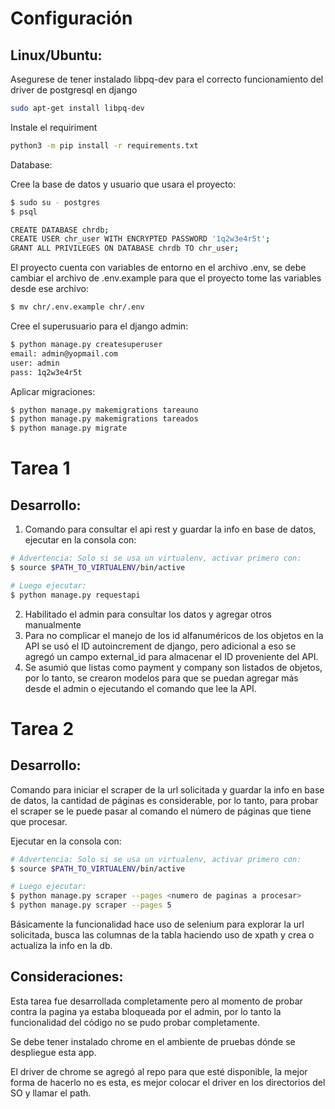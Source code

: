 Configuración
=============

Linux/Ubuntu:
-------------

Asegurese de tener instalado libpq-dev para el correcto funcionamiento del driver de postgresql en django

```sh
sudo apt-get install libpq-dev
```

Instale el requiriment
```sh
python3 -m pip install -r requirements.txt
```

Database:

Cree la base de datos y usuario que usara el proyecto:

```sh
$ sudo su - postgres
$ psql

CREATE DATABASE chrdb;
CREATE USER chr_user WITH ENCRYPTED PASSWORD '1q2w3e4r5t';
GRANT ALL PRIVILEGES ON DATABASE chrdb TO chr_user;
```

El proyecto cuenta con variables de entorno en el archivo .env, se debe cambiar el archivo de .env.example para que el proyecto tome las variables desde ese archivo:

```sh
$ mv chr/.env.example chr/.env
```

Cree el superusuario para el django admin:

```sh
$ python manage.py createsuperuser
email: admin@yopmail.com
user: admin
pass: 1q2w3e4r5t
```

Aplicar migraciones:

```sh
$ python manage.py makemigrations tareauno
$ python manage.py makemigrations tareados
$ python manage.py migrate
```

Tarea 1
=======

Desarrollo:
-----------

1. Comando para consultar el api rest y guardar la info en base de datos, ejecutar en la consola con:
```sh
# Advertencia: Solo si se usa un virtualenv, activar primero con:
$ source $PATH_TO_VIRTUALENV/bin/active

# Luego ejecutar:
$ python manage.py requestapi
```
2. Habilitado el admin para consultar los datos y agregar otros manualmente
3. Para no complicar el manejo de los id alfanuméricos de los objetos en la API se usó el ID autoincrement de django, pero adicional a eso se agregó un campo external_id para almacenar el ID proveniente del API.
4. Se asumió que listas como payment y company son listados de objetos, por lo tanto, se crearon modelos para que se puedan agregar más desde el admin o ejecutando el comando que lee la API.


Tarea 2
=======

Desarrollo:
-----------

Comando para iniciar el scraper de la url solicitada y guardar la info en base de datos, la cantidad de páginas es considerable, por lo tanto, para probar el scraper se le puede pasar al comando el número de páginas que tiene que procesar. 

Ejecutar en la consola con:

```sh
# Advertencia: Solo si se usa un virtualenv, activar primero con:
$ source $PATH_TO_VIRTUALENV/bin/active

# Luego ejecutar:
$ python manage.py scraper --pages <numero de paginas a procesar>
$ python manage.py scraper --pages 5
```

Básicamente la funcionalidad hace uso de selenium para explorar la url solicitada, busca las columnas de la tabla haciendo uso de xpath y crea o actualiza la info en la db.

Consideraciones:
----------------

Esta tarea fue desarrollada completamente pero al momento de probar contra la pagina ya estaba bloqueada por el admin, por lo tanto la funcionalidad del código no se pudo probar completamente.

Se debe tener instalado chrome en el ambiente de pruebas dónde se despliegue esta app.

El driver de chrome se agregó al repo para que esté disponible, la mejor forma de hacerlo no es esta, es mejor colocar el driver en los directorios del SO y llamar el path.
